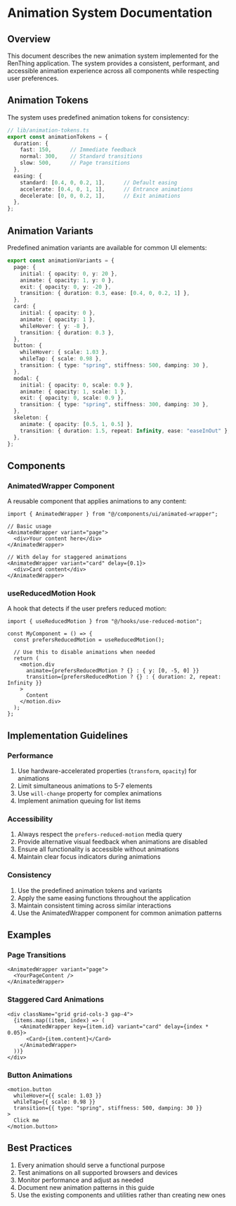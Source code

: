 # Animation System Documentation

## Overview

This document describes the new animation system implemented for the RenThing application. The system provides a consistent, performant, and accessible animation experience across all components while respecting user preferences.

## Animation Tokens

The system uses predefined animation tokens for consistency:

```typescript
// lib/animation-tokens.ts
export const animationTokens = {
  duration: {
    fast: 150,      // Immediate feedback
    normal: 300,    // Standard transitions
    slow: 500,      // Page transitions
  },
  easing: {
    standard: [0.4, 0, 0.2, 1],      // Default easing
    accelerate: [0.4, 0, 1, 1],      // Entrance animations
    decelerate: [0, 0, 0.2, 1],      // Exit animations
  },
};
```

## Animation Variants

Predefined animation variants are available for common UI elements:

```typescript
export const animationVariants = {
  page: {
    initial: { opacity: 0, y: 20 },
    animate: { opacity: 1, y: 0 },
    exit: { opacity: 0, y: -20 },
    transition: { duration: 0.3, ease: [0.4, 0, 0.2, 1] },
  },
  card: {
    initial: { opacity: 0 },
    animate: { opacity: 1 },
    whileHover: { y: -8 },
    transition: { duration: 0.3 },
  },
  button: {
    whileHover: { scale: 1.03 },
    whileTap: { scale: 0.98 },
    transition: { type: "spring", stiffness: 500, damping: 30 },
  },
  modal: {
    initial: { opacity: 0, scale: 0.9 },
    animate: { opacity: 1, scale: 1 },
    exit: { opacity: 0, scale: 0.9 },
    transition: { type: "spring", stiffness: 300, damping: 30 },
  },
  skeleton: {
    animate: { opacity: [0.5, 1, 0.5] },
    transition: { duration: 1.5, repeat: Infinity, ease: "easeInOut" },
  },
};
```

## Components

### AnimatedWrapper Component

A reusable component that applies animations to any content:

```tsx
import { AnimatedWrapper } from "@/components/ui/animated-wrapper";

// Basic usage
<AnimatedWrapper variant="page">
  <div>Your content here</div>
</AnimatedWrapper>

// With delay for staggered animations
<AnimatedWrapper variant="card" delay={0.1}>
  <div>Card content</div>
</AnimatedWrapper>
```

### useReducedMotion Hook

A hook that detects if the user prefers reduced motion:

```tsx
import { useReducedMotion } from "@/hooks/use-reduced-motion";

const MyComponent = () => {
  const prefersReducedMotion = useReducedMotion();
  
  // Use this to disable animations when needed
  return (
    <motion.div
      animate={prefersReducedMotion ? {} : { y: [0, -5, 0] }}
      transition={prefersReducedMotion ? {} : { duration: 2, repeat: Infinity }}
    >
      Content
    </motion.div>
  );
};
```

## Implementation Guidelines

### Performance

1. Use hardware-accelerated properties (`transform`, `opacity`) for animations
2. Limit simultaneous animations to 5-7 elements
3. Use `will-change` property for complex animations
4. Implement animation queuing for list items

### Accessibility

1. Always respect the `prefers-reduced-motion` media query
2. Provide alternative visual feedback when animations are disabled
3. Ensure all functionality is accessible without animations
4. Maintain clear focus indicators during animations

### Consistency

1. Use the predefined animation tokens and variants
2. Apply the same easing functions throughout the application
3. Maintain consistent timing across similar interactions
4. Use the AnimatedWrapper component for common animation patterns

## Examples

### Page Transitions

```tsx
<AnimatedWrapper variant="page">
  <YourPageContent />
</AnimatedWrapper>
```

### Staggered Card Animations

```tsx
<div className="grid grid-cols-3 gap-4">
  {items.map((item, index) => (
    <AnimatedWrapper key={item.id} variant="card" delay={index * 0.05}>
      <Card>{item.content}</Card>
    </AnimatedWrapper>
  ))}
</div>
```

### Button Animations

```tsx
<motion.button
  whileHover={{ scale: 1.03 }}
  whileTap={{ scale: 0.98 }}
  transition={{ type: "spring", stiffness: 500, damping: 30 }}
>
  Click me
</motion.button>
```

## Best Practices

1. Every animation should serve a functional purpose
2. Test animations on all supported browsers and devices
3. Monitor performance and adjust as needed
4. Document new animation patterns in this guide
5. Use the existing components and utilities rather than creating new ones